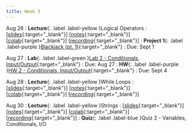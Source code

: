 ```yaml
---
title: Week 3
---
```


Aug 26
: **Lecture**{: .label .label-yellow }Logical Operators
  :  \[[slides](https://docs.google.com/presentation/d/1OcVX5uegvZaaqCo6E5Unr3VeGnBp6NJ7kwVNlzd_GM4/edit?usp=sharing){:target="_blank"}\] \[[notes](https://docs.google.com/document/d/1Fw4ieElujRCrF-vK4h_uUj19KJ6cDZKnr68nKFLebVI/edit?usp=sharing){:target="_blank"}\] \[[colab](https://colab.research.google.com/drive/1498zoOk1clih8T5Jh7DcZcft8ibrZrgl?usp=sharing){:target="_blank"}\] \[[recording](https://docs.google.com/document/d/1XIpgIwvZjG4bXGgeAcSaYmJvrVk_f1_z-sAhTgoqWdY/edit?usp=sharing){:target="_blank"}\]
: **Project 1**{: .label .label-purple }[Blackjack (pt. 1)](https://edstem.org/us/courses/61483/lessons/115210){:target="_blank"}
  : Due: Sept 1

Aug 27
: **Lab**{: .label .label-green }[Lab 2 - Conditionals, Input/Output](https://edstem.org/us/courses/61483/lessons/113394){:target="_blank"}
  : Due: Aug 27
: **HW**{: .label .label-purple }[HW 2 - Conditionals, Input/Output](https://edstem.org/us/courses/61483/lessons/113386){:target="_blank"}
  : Due: Sept 4

Aug 28
: **Lecture**{: .label .label-yellow }While Loops
  :  \[[slides](https://docs.google.com/document/d/1XIpgIwvZjG4bXGgeAcSaYmJvrVk_f1_z-sAhTgoqWdY/edit?usp=sharing){:target="_blank"}\] \[[notes](https://docs.google.com/document/d/1XIpgIwvZjG4bXGgeAcSaYmJvrVk_f1_z-sAhTgoqWdY/edit?usp=sharing){:target="_blank"}\] \[[colab](https://docs.google.com/document/d/1XIpgIwvZjG4bXGgeAcSaYmJvrVk_f1_z-sAhTgoqWdY/edit?usp=sharing){:target="_blank"}\] \[[recording](https://docs.google.com/document/d/1XIpgIwvZjG4bXGgeAcSaYmJvrVk_f1_z-sAhTgoqWdY/edit?usp=sharing){:target="_blank"}\]

Aug 30
: **Lecture**{: .label .label-yellow }Strings
  : \[[slides](https://docs.google.com/document/d/1XIpgIwvZjG4bXGgeAcSaYmJvrVk_f1_z-sAhTgoqWdY/edit?usp=sharing){:target="_blank"}\] \[[notes](https://docs.google.com/document/d/1XIpgIwvZjG4bXGgeAcSaYmJvrVk_f1_z-sAhTgoqWdY/edit?usp=sharing){:target="_blank"}\] \[[colab](https://docs.google.com/document/d/1XIpgIwvZjG4bXGgeAcSaYmJvrVk_f1_z-sAhTgoqWdY/edit?usp=sharing){:target="_blank"}\] \[[recording](https://docs.google.com/document/d/1XIpgIwvZjG4bXGgeAcSaYmJvrVk_f1_z-sAhTgoqWdY/edit?usp=sharing){:target="_blank"}\]
: **Quiz**{: .label .label-blue }Quiz 2 - Variables, Conditionals, I/O